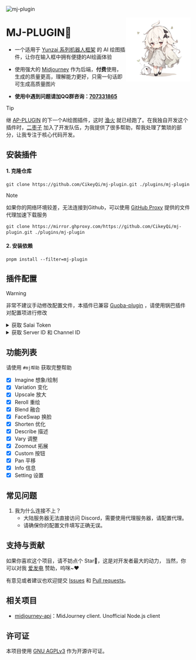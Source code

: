![mj-plugin](https://socialify.git.ci/CikeyQi/mj-plugin/image?description=1&font=Raleway&forks=1&issues=1&language=1&name=1&owner=1&pattern=Circuit%20Board&pulls=1&stargazers=1&theme=Auto)

<img decoding="async" align=right src="resources/readme/girl.png" width="35%">

# MJ-PLUGIN🥥

- 一个适用于 [Yunzai 系列机器人框架](https://github.com/yhArcadia/Yunzai-Bot-plugins-index) 的 AI 绘图插件，让你在输入框中拥有便捷的AI绘画体验

- 使用强大的 [Midjourney](https://www.midjourney.com) 作为后端，**付费**使用，生成的质量更高，理解能力更好，只需一句话即可生成高质量图片

- **使用中遇到问题请加QQ群咨询：[707331865](https://qm.qq.com/q/TXTIS9KhO2)**

> [!TIP]
> 继 [AP-PLUGIN](https://github.com/AiPreface/ap-plugin) 的下一个AI绘图插件，这时 [渔火](https://github.com/yhArcadia) 就已经跑了。在我独自开发这个插件时，[二枣子](https://github.com/erzaozi) 加入了开发队伍，为我提供了很多帮助，帮我处理了繁琐的部分，让我专注于核心代码开发。

## 安装插件

#### 1. 克隆仓库

```
git clone https://github.com/CikeyQi/mj-plugin.git ./plugins/mj-plugin
```

> [!NOTE]
> 如果你的网络环境较差，无法连接到Github，可以使用 [GitHub Proxy](https://mirror.ghproxy.com/) 提供的文件代理加速下载服务
> ```
> git clone https://mirror.ghproxy.com/https://github.com/CikeyQi/mj-plugin.git ./plugins/mj-plugin
> ```

#### 2. 安装依赖

```
pnpm install --filter=mj-plugin
```

## 插件配置

> [!WARNING]
> 非常不建议手动修改配置文件，本插件已兼容 [Guoba-plugin](https://github.com/guoba-yunzai/guoba-plugin) ，请使用锅巴插件对配置项进行修改

<details> <summary>获取 Salai Token</summary>

[登录 Discord](https://discord.com/channels/@me) F12 或者 [Ctrl + Shift + I] 或者 [Command + Option + I] 打开开发者工具，然后在 Console 中输入以下代码：

```javascript
window.webpackChunkdiscord_app.push([
  [Math.random()],
  {},
  (req) => {
    for (const m of Object.keys(req.c)
      .map((x) => req.c[x].exports)
      .filter((x) => x)) {
      if (m.default && m.default.getToken !== undefined) {
        return copy(m.default.getToken());
      }
      if (m.getToken !== undefined) {
        return copy(m.getToken());
      }
    }
  },
]);
console.log("%cWorked!", "font-size: 50px");
console.log(`%您的Token在剪贴板了!`, "font-size: 16px");
```

也可以通过 查看 Network： [获取 Discord Token](https://www.androidauthority.com/get-discord-token-3149920/)

</details>

<details> <summary>获取 Server ID 和 Channel ID</summary>

[创建一个 Discord 服务器](https://discord.com/blog/starting-your-first-discord-server) 并邀请 [Midjourney Bot](https://docs.midjourney.com/docs/invite-the-bot)

```bash
# 在浏览器中复制你的服务器网址
# `https://discord.com/channels/$SERVER_ID/$CHANNEL_ID`
```
</details>

## 功能列表

请使用 `#mj帮助` 获取完整帮助

- [x] Imagine 想象/绘制
- [x] Variation 变化
- [x] Upscale 放大
- [x] Reroll 重绘
- [x] Blend 融合
- [x] FaceSwap 换脸
- [x] Shorten 优化
- [x] Describe 描述
- [x] Vary 调整
- [x] Zoomout 拓展
- [x] Custom 按钮
- [x] Pan 平移
- [x] Info 信息
- [x] Setting 设置

## 常见问题
1. 我为什么连接不上？
   + 大陆服务器无法直接访问 Discord，需要使用代理服务器，请配置代理。
   + 请确保你的配置文件填写正确无误。

## 支持与贡献

如果你喜欢这个项目，请不妨点个 Star🌟，这是对开发者最大的动力， 当然，你可以对我 [爱发电](https://afdian.net/a/sumoqi) 赞助，呜咪~❤️

有意见或者建议也欢迎提交 [Issues](https://github.com/CikeyQi/mj-plugin/issues) 和 [Pull requests](https://github.com/CikeyQi/mj-plugin/pulls)。

## 相关项目
* [midjourney-api](https://github.com/erictik/midjourney-api)：MidJourney client. Unofficial Node.js client

## 许可证
本项目使用 [GNU AGPLv3](https://choosealicense.com/licenses/agpl-3.0/) 作为开源许可证。

